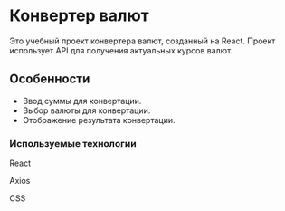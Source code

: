 # Конвертер валют

Это учебный проект конвертера валют, созданный на React. Проект использует API для получения актуальных курсов валют.

## Особенности
- Ввод суммы для конвертации.
- Выбор валюты для конвертации.
- Отображение результата конвертации.

### Используемые технологии

React

Axios

CSS
